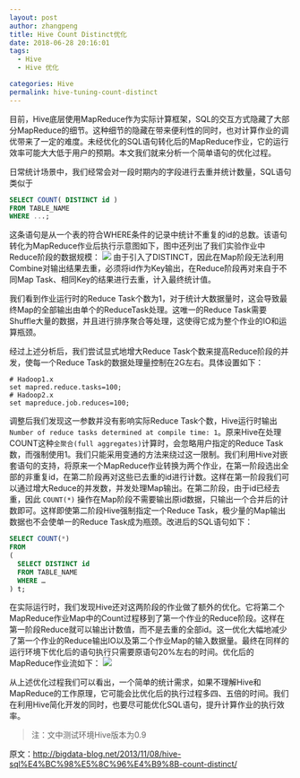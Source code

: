 ```yaml
---
layout: post
author: zhangpeng
title: Hive Count Distinct优化
date: 2018-06-28 20:16:01
tags:
  - Hive
  - Hive 优化

categories: Hive
permalink: hive-tuning-count-distinct
---
```


目前，Hive底层使用MapReduce作为实际计算框架，SQL的交互方式隐藏了大部分MapReduce的细节。这种细节的隐藏在带来便利性的同时，也对计算作业的调优带来了一定的难度。未经优化的SQL语句转化后的MapReduce作业，它的运行效率可能大大低于用户的预期。本文我们就来分析一个简单语句的优化过程。

日常统计场景中，我们经常会对一段时期内的字段进行去重并统计数量，SQL语句类似于
```sql
SELECT COUNT( DISTINCT id )
FROM TABLE_NAME
WHERE ...;
```
这条语句是从一个表的符合WHERE条件的记录中统计不重复的id的总数。该语句转化为MapReduce作业后执行示意图如下，图中还列出了我们实验作业中Reduce阶段的数据规模：
![](https://github.com/sjf0115/PubLearnNotes/blob/master/image/Hive/hive-tuning-count-distinct-1.jpg?raw=true)
由于引入了DISTINCT，因此在Map阶段无法利用Combine对输出结果去重，必须将id作为Key输出，在Reduce阶段再对来自于不同Map Task、相同Key的结果进行去重，计入最终统计值。

我们看到作业运行时的Reduce Task个数为1，对于统计大数据量时，这会导致最终Map的全部输出由单个的ReduceTask处理。这唯一的Reduce Task需要Shuffle大量的数据，并且进行排序聚合等处理，这使得它成为整个作业的IO和运算瓶颈。

经过上述分析后，我们尝试显式地增大Reduce Task个数来提高Reduce阶段的并发，使每一个Reduce Task的数据处理量控制在2G左右。具体设置如下：
```
# Hadoop1.x
set mapred.reduce.tasks=100;
# Hadoop2.x
set mapreduce.job.reduces=100;
```
调整后我们发现这一参数并没有影响实际Reduce Task个数，Hive运行时输出 `Number of reduce tasks determined at compile time: 1`。原来Hive在处理COUNT这种`全聚合(full aggregates)`计算时，会忽略用户指定的Reduce Task数，而强制使用1。我们只能采用变通的方法来绕过这一限制。我们利用Hive对嵌套语句的支持，将原来一个MapReduce作业转换为两个作业，在第一阶段选出全部的非重复id，在第二阶段再对这些已去重的id进行计数。这样在第一阶段我们可以通过增大Reduce的并发数，并发处理Map输出。在第二阶段，由于id已经去重，因此 `COUNT(*)` 操作在Map阶段不需要输出原id数据，只输出一个合并后的计数即可。这样即使第二阶段Hive强制指定一个Reduce Task，极少量的Map输出数据也不会使单一的Reduce Task成为瓶颈。改进后的SQL语句如下：
```sql
SELECT COUNT(*)
FROM
(
  SELECT DISTINCT id
  FROM TABLE_NAME
  WHERE …
) t;
```
在实际运行时，我们发现Hive还对这两阶段的作业做了额外的优化。它将第二个MapReduce作业Map中的Count过程移到了第一个作业的Reduce阶段。这样在第一阶段Reduce就可以输出计数值，而不是去重的全部id。这一优化大幅地减少了第一个作业的Reduce输出IO以及第二个作业Map的输入数据量。最终在同样的运行环境下优化后的语句执行只需要原语句20%左右的时间。优化后的MapReduce作业流如下：
![](https://github.com/sjf0115/PubLearnNotes/blob/master/image/Hive/hive-tuning-count-distinct-2.jpg?raw=true)

从上述优化过程我们可以看出，一个简单的统计需求，如果不理解Hive和MapReduce的工作原理，它可能会比优化后的执行过程多四、五倍的时间。我们在利用Hive简化开发的同时，也要尽可能优化SQL语句，提升计算作业的执行效率。

> 注：文中测试环境Hive版本为0.9

原文：http://bigdata-blog.net/2013/11/08/hive-sql%E4%BC%98%E5%8C%96%E4%B9%8B-count-distinct/
